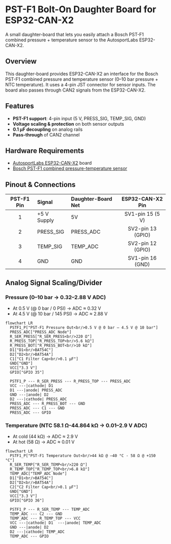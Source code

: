 # PST-F1 Bolt-On Daughter Board for ESP32-CAN-X2

A small daughter-board that lets you easily attach a Bosch PST-F1 combined pressure + temperature sensor to the AutosportLabs ESP32-CAN-X2.

## Overview

This daughter-board provides ESP32-CAN-X2 an interface for the Bosch PST-F1 combined pressure and temperature sensor (0–10 bar pressure + NTC temperature). It uses a 4-pin JST connector for sensor inputs. The board also passes through CAN2 signals from the ESP32-CAN-X2.


## Features

- **PST-F1 support**: 4-pin input (5 V, PRESS_SIG, TEMP_SIG, GND)
- **Voltage scaling & protection** on both sensor outputs
- **0.1 µF decoupling** on analog rails
- **Pass-through** of CAN2 channel


## Hardware Requirements

- [AutosportLabs ESP32-CAN-X2](https://wiki.autosportlabs.com/ESP32-CAN-X2) board
- [Bosch PST-F1 combined pressure-temperature sensor](https://www.bosch-motorsport.com/content/downloads/Raceparts/en-GB/54249355.html)


## Pinout & Connections

| PST-F1 Pin | Signal       | Daughter-Board Net | ESP32-CAN-X2 Pin |
|:----------:|:-------------|:-------------------|:----------------:|
| 1          | +5 V Supply  | 5V                 | SV1-pin 15 (5 V) |
| 2          | PRESS_SIG    | PRESS_ADC          | SV2-pin 13 (GPIO)|
| 3          | TEMP_SIG     | TEMP_ADC           | SV2-pin 12 (GPIO)|
| 4          | GND          | GND                | SV1-pin 16 (GND) |


## Analog Signal Scaling/Divider

### Pressure (0–10 bar → 0.32–2.88 V ADC)

- At 0.5 V (@ 0 bar / 0 PSI) -> ADC ≈ 0.32 V
- At 4.5 V (@ 10 bar / 145 PSI) -> ADC ≈ 2.88 V

``` mermaid
flowchart LR
  PSTF1_P["PST-F1 Pressure Out<br/>0.5 V @ 0 bar – 4.5 V @ 10 bar"]
  PRESS_ADC["PRESS_ADC Node"]
  R_SER_PRESS["R_SER_PRESS<br/>220 Ω"]
  R_PRESS_TOP["R_PRESS_TOP<br/>5.6 kΩ"]
  R_PRESS_BOT["R_PRESS_BOT<br/>10 kΩ"]
  D1["D1<br/>BAT54C"]
  D2["D2<br/>BAT54A"]
  C1["C1 Filter Cap<br/>0.1 µF"]
  GND["GND"]
  VCC["3.3 V"]
  GPIO["GPIO 35"]

  PSTF1_P --- R_SER_PRESS --- R_PRESS_TOP --- PRESS_ADC
  VCC ---|cathode| D1
  D1 ---|anode| PRESS_ADC
  GND ---|anode| D2
  D2 ---|cathode| PRESS_ADC
  PRESS_ADC --- R_PRESS_BOT --- GND
  PRESS_ADC --- C1 --- GND
  PRESS_ADC --- GPIO
```

### Temperature (NTC 58.1 Ω-44.864 kΩ → 0.01–2.9 V ADC)

- At cold (44 kΩ) → ADC ≈ 2.9 V
- At hot (58 Ω) → ADC ≈ 0.01 V


``` mermaid
flowchart LR
  PSTF1_P["PST-F1 Temperature Out<br/>44 kΩ @ –40 °C - 58 Ω @ +150 °C"]
  R_SER_TEMP["R_SER_TEMP<br/>220 Ω"]
  R_TEMP_TOP["R_TEMP_TOP<br/>6.8 kΩ"]
  TEMP_ADC["TEMP_ADC Node"]
  D1["D1<br/>BAT54C"]
  D2["D2<br/>BAT54A"]
  C2["C2 Filter Cap<br/>0.1 µF"]
  GND["GND"]
  VCC["3.3 V"]
  GPIO["GPIO 36"]

  PSTF1_P --- R_SER_TEMP --- TEMP_ADC
  TEMP_ADC --- C2 --- GND
  TEMP_ADC --- R_TEMP_TOP --- VCC
  VCC ---|cathode| D1  ---|anode| TEMP_ADC
  GND ---|anode| D2
  D2 ---|cathode| TEMP_ADC
  TEMP_ADC --- GPIO
```
